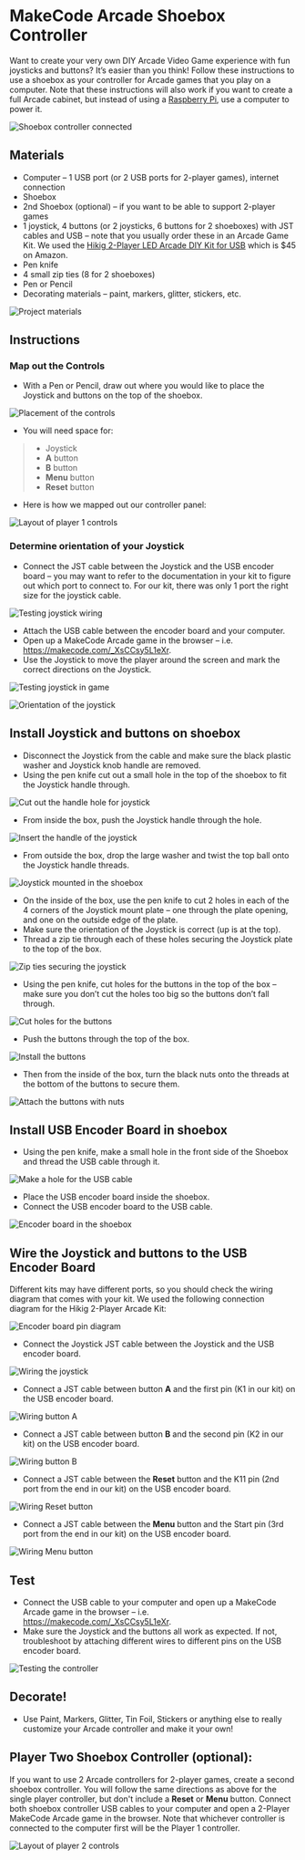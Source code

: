 # MakeCode Arcade Shoebox Controller

Want to create your very own DIY Arcade Video Game experience with fun joysticks and buttons? It’s easier than you think! Follow these instructions to use a shoebox as your controller for Arcade games that you play on a computer. Note that these instructions will also work if you want to create a full Arcade cabinet, but instead of using a [Raspberry Pi](https://arcade.makecode.com/hardware/raspberry-pi/cardboard-control-panel), use a computer to power it.

![Shoebox controller connected](/static/hardware/shoebox-controller/shoebox.jpg)

## Materials

* Computer – 1 USB port (or 2 USB ports for 2-player games), internet connection
* Shoebox
* 2nd Shoebox (optional) – if you want to be able to support 2-player games
* 1 joystick, 4 buttons (or 2 joysticks, 6 buttons for 2 shoeboxes) with JST cables and USB – note that you usually order these in an Arcade Game Kit. We used the [Hikig 2-Player LED Arcade DIY Kit for USB](https://www.amazon.com/dp/B07JFXQSM5) which is $45 on Amazon.
* Pen knife
* 4 small zip ties (8 for 2 shoeboxes)
* Pen or Pencil
* Decorating materials – paint, markers, glitter, stickers, etc.

![Project materials](/static/hardware/shoebox-controller/materials.jpg)

## Instructions

### Map out the Controls

* With a Pen or Pencil, draw out where you would like to place the Joystick and buttons on the top of the shoebox.

![Placement of the controls](/static/hardware/shoebox-controller/placing-controls.jpg)

* You will need space for:

>* Joystick
>* **A** button
>* **B** button
>* **Menu** button
>* **Reset** button

* Here is how we mapped out our controller panel:

![Layout of player 1 controls](/static/hardware/shoebox-controller/p1-controller.png)

### Determine orientation of your Joystick

* Connect the JST cable between the Joystick and the USB encoder board – you may want to refer to the documentation in your kit to figure out which port to connect to. For our kit, there was only 1 port the right size for the joystick cable.

![Testing joystick wiring](/static/hardware/shoebox-controller/testing-joystick1.jpg)

* Attach the USB cable between the encoder board and your computer.
* Open up a MakeCode Arcade game in the browser – i.e. https://makecode.com/_XsCCsy5L1eXr.
* Use the Joystick to move the player around the screen and mark the correct directions on the Joystick.

![Testing joystick in game](/static/hardware/shoebox-controller/testing-joystick2.jpg)

![Orientation of the joystick](/static/hardware/shoebox-controller/joystick-orientation.jpg)

## Install Joystick and buttons on shoebox

* Disconnect the Joystick from the cable and make sure the black plastic washer and Joystick knob handle are removed.
* Using the pen knife cut out a small hole in the top of the shoebox to fit the Joystick handle through.

![Cut out the handle hole for joystick](/static/hardware/shoebox-controller/joystick-handle-hole.jpg)

* From inside the box, push the Joystick handle through the hole.

![Insert the handle of the joystick](/static/hardware/shoebox-controller/insert-joystick-handle.jpg)

* From outside the box, drop the large washer and twist the top ball onto the Joystick handle threads.

![Joystick mounted in the shoebox](/static/hardware/shoebox-controller/joystick-installed.jpg)

* On the inside of the box, use the pen knife to cut 2 holes in each of the 4 corners of the Joystick mount plate – one through the plate opening, and one on the outside edge of the plate.
* Make sure the orientation of the Joystick is correct (up is at the top).
* Thread a zip tie through each of these holes securing the Joystick plate to the top of the box.

![Zip ties securing the joystick](/static/hardware/shoebox-controller/joystick-zip-ties.jpg)

* Using the pen knife, cut holes for the buttons in the top of the box – make sure you don’t cut the holes too big so the buttons don’t fall through.

![Cut holes for the buttons](/static/hardware/shoebox-controller/cutting-button-holes.jpg)

* Push the buttons through the top of the box.

![Install the buttons](/static/hardware/shoebox-controller/install-button.jpg)

* Then from the inside of the box, turn the black nuts onto the threads at the bottom of the buttons to secure them.

![Attach the buttons with nuts](/static/hardware/shoebox-controller/button-nuts.jpg)

## Install USB Encoder Board in shoebox

* Using the pen knife, make a small hole in the front side of the Shoebox and thread the USB cable through it.

![Make a hole for the USB cable](/static/hardware/shoebox-controller/usb-hole.jpg)

* Place the USB encoder board inside the shoebox.
* Connect the USB encoder board to the USB cable.

![Encoder board in the shoebox](/static/hardware/shoebox-controller/installing-encoder-board.jpg)

## Wire the Joystick and buttons to the USB Encoder Board

Different kits may have different ports, so you should check the wiring diagram that comes with your kit. We used the following connection diagram for the Hikig 2-Player Arcade Kit:

![Encoder board pin diagram](/static/hardware/shoebox-controller/usb-encoder-board.png)

* Connect the Joystick JST cable between the Joystick and the USB encoder board.

![Wiring the joystick](/static/hardware/shoebox-controller/wiring-joystick.jpg)

* Connect a JST cable between button **A** and the first pin (K1 in our kit) on the USB encoder board.

![Wiring button A](/static/hardware/shoebox-controller/wiring-a.jpg)

* Connect a JST cable between button **B** and the second pin (K2 in our kit) on the USB encoder board.

![Wiring button B](/static/hardware/shoebox-controller/wiring-b.jpg)

* Connect a JST cable between the **Reset** button and the K11 pin (2nd port from the end in our kit) on the USB encoder board.

![Wiring Reset button](/static/hardware/shoebox-controller/wiring-reset.jpg)

* Connect a JST cable between the **Menu** button and the Start pin (3rd port from the end in our kit) on the USB encoder board.

![Wiring Menu button](/static/hardware/shoebox-controller/wiring-menu.jpg)

## Test

* Connect the USB cable to your computer and open up a MakeCode Arcade game in the browser – i.e. https://makecode.com/_XsCCsy5L1eXr.
* Make sure the Joystick and the buttons all work as expected. If not, troubleshoot by attaching different wires to different pins on the USB encoder board.

![Testing the controller](/static/hardware/shoebox-controller/test.gif)

## Decorate!

* Use Paint, Markers, Glitter, Tin Foil, Stickers or anything else to really customize your Arcade controller and make it your own!

## Player Two Shoebox Controller (optional):

If you want to use 2 Arcade controllers for 2-player games, create a second shoebox controller. You will follow the same directions as above for the single player controller, but don't include a **Reset** or **Menu** button. Connect both shoebox controller USB cables to your computer and open a 2-Player MakeCode Arcade game in the browser. Note that whichever controller is connected to the computer first will be the Player 1 controller.

![Layout of player 2 controls](/static/hardware/shoebox-controller/p2-controller.png)
